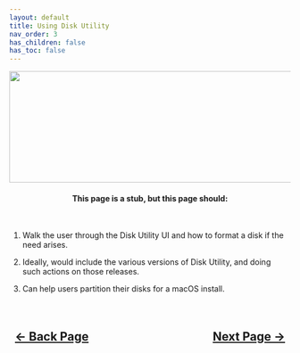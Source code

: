 ```yaml
---
layout: default
title: Using Disk Utility
nav_order: 3
has_children: false
has_toc: false
---
```


<style>
  .navigation-container {
    display: flex;
    justify-content: space-between;
    align-items: center;
    width: 100%;
  }
  
  .nav-button {
    margin: 10px;
  }
</style>

<p align="center">
  <img width="650" height="200" src="../../assets/Header-UsingDiskUtility.png">
</p>

<h4 align="center">This page is a stub, but this page should:</h4>
<br>

1. Walk the user through the Disk Utility UI and how to format a disk if the need arises.

2. Ideally, would include the various versions of Disk Utility, and doing such actions on those releases.

3. Can help users partition their disks for a macOS install.

<h2 align="center">
  <br>
  <div class="navigation-container">
    <a class="nav-button" href="../02-AttemptingFirstBoot/">&larr; Back Page</a>
    <a class="nav-button" href="../04-Troubleshooting/index/">Next Page &rarr;</a>
  </div>
  <br>
</h2>
